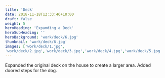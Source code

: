 ```yaml
---
title: 'Deck'
date: 2018-11-18T12:33:46+10:00
draft: false
weight: 5
heroHeading: 'Expanding a Deck'
heroSubHeading: ''
heroBackground: 'work/deck/6.jpg'
thumbnail: 'work/deck/6.jpg'
images: ['work/deck/1.jpg', 
'work/deck/2.jpg','work/deck/3.jpg','work/deck/4.jpg','work/deck/5.jpg','work/deck/6.jpg']
---
```


Expanded the original deck on the house to create a larger area. Added doored steps for the dog.                                        
